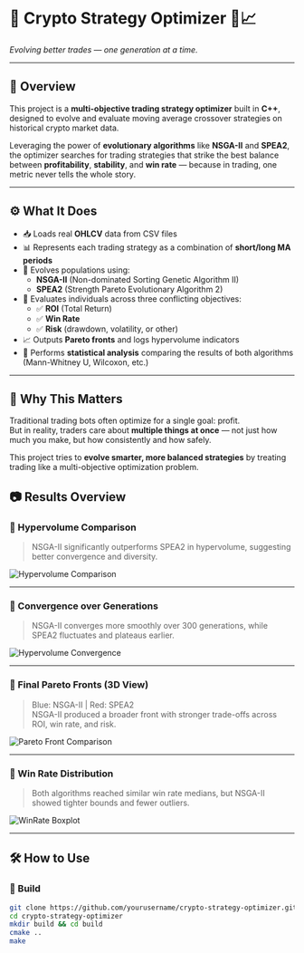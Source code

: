 # 💸 Crypto Strategy Optimizer 🤖📈  
_Evolving better trades — one generation at a time._

---

## 🧠 Overview

This project is a **multi-objective trading strategy optimizer** built in **C++**, designed to evolve and evaluate moving average crossover strategies on historical crypto market data.

Leveraging the power of **evolutionary algorithms** like **NSGA-II** and **SPEA2**, the optimizer searches for trading strategies that strike the best balance between **profitability**, **stability**, and **win rate** — because in trading, one metric never tells the whole story.

---

## ⚙️ What It Does

- 📥 Loads real **OHLCV** data from CSV files
- 📊 Represents each trading strategy as a combination of **short/long MA periods**
- 🧬 Evolves populations using:
  - **NSGA-II** (Non-dominated Sorting Genetic Algorithm II)
  - **SPEA2** (Strength Pareto Evolutionary Algorithm 2)
- 🎯 Evaluates individuals across three conflicting objectives:
  - ✅ **ROI** (Total Return)
  - ✅ **Win Rate**
  - ✅ **Risk** (drawdown, volatility, or other)
- 📈 Outputs **Pareto fronts** and logs hypervolume indicators
- 🧪 Performs **statistical analysis** comparing the results of both algorithms (Mann-Whitney U, Wilcoxon, etc.)

---

## 🔬 Why This Matters

Traditional trading bots often optimize for a single goal: profit.  
But in reality, traders care about **multiple things at once** — not just how much you make, but how consistently and how safely.

This project tries to **evolve smarter, more balanced strategies** by treating trading like a multi-objective optimization problem.


## 📷 Results Overview

### 📌 Hypervolume Comparison

> NSGA-II significantly outperforms SPEA2 in hypervolume, suggesting better convergence and diversity.

![Hypervolume Comparison](https://github.com/user-attachments/assets/04996a24-962e-4f80-80b0-12c469406da6)

---

### 📌 Convergence over Generations

> NSGA-II converges more smoothly over 300 generations, while SPEA2 fluctuates and plateaus earlier.

![Hypervolume Convergence](https://github.com/user-attachments/assets/ebfc032e-e380-4e9b-9daa-b961225d6488)


---

### 📌 Final Pareto Fronts (3D View)

> Blue: NSGA-II | Red: SPEA2  
> NSGA-II produced a broader front with stronger trade-offs across ROI, win rate, and risk.

![Pareto Front Comparison](https://github.com/user-attachments/assets/b78a9a4e-fb20-458f-8247-34696b21ec7c)


---

### 📌 Win Rate Distribution

> Both algorithms reached similar win rate medians, but NSGA-II showed tighter bounds and fewer outliers.

![WinRate Boxplot](https://github.com/user-attachments/assets/b5a31905-4aa0-4b8e-aed9-373ffb44bf57)


---

## 🛠 How to Use

### 🔧 Build
```bash
git clone https://github.com/yourusername/crypto-strategy-optimizer.git
cd crypto-strategy-optimizer
mkdir build && cd build
cmake ..
make
